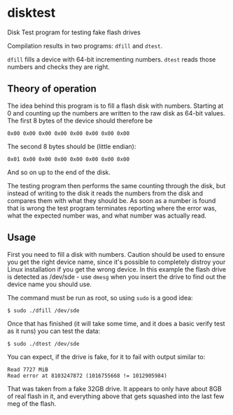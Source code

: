 # disktest
Disk Test program for testing fake flash drives

Compilation results in two programs: `dfill` and `dtest`.

`dfill` fills a device with 64-bit incrementing numbers.  `dtest` reads those numbers and checks they are right.

Theory of operation
-------------------

The idea behind this program is to fill a flash disk with numbers.  Starting at 0 and counting up the numbers are
written to the raw disk as 64-bit values.  The first 8 bytes of the device should therefore be 

    0x00 0x00 0x00 0x00 0x00 0x00 0x00 0x00
    
The second 8 bytes should be (little endian):

    0x01 0x00 0x00 0x00 0x00 0x00 0x00 0x00

And so on up to the end of the disk.

The testing program then performs the same counting through the disk, but instead of writing to the disk it reads
the numbers from the disk and compares them with what they should be.  As soon as a number is found that is wrong
the test program terminates reporting where the error was, what the expected number was, and what number was
actually read.

Usage
-----

First you need to fill a disk with numbers.  Caution should be used to ensure you get the right device name, since
it's possible to completely distroy your Linux installation if you get the wrong device.  In this example the
flash drive is detected as /dev/sde - use `dmesg` when you insert the drive to find out the device name you should use.

The command must be run as root, so using `sudo` is a good idea:

    $ sudo ./dfill /dev/sde
    
Once that has finished (it will take some time, and it does a basic verify test as it runs) you can test the data:

    $ sudo ./dtest /dev/sde
    
You can expect, if the drive is fake, for it to fail with output similar to:

    Read 7727 MiB
    Read error at 8103247872 (1016755668 != 1012905984)

That was taken from a fake 32GB drive.  It appears to only have about 8GB of real flash in it, and everything above
that gets squashed into the last few meg of the flash.
